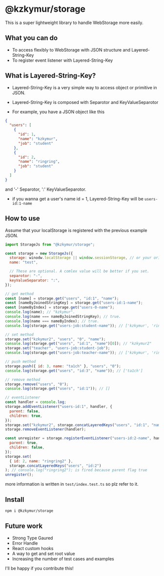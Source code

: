 # @kzkymur/storage

This is a super lightweight library to handle WebStorage more easily.

## What you can do

- To access flexibly to WebStorage with JSON structure and Layered-String-Key
- To register event listener with Layered-String-Key

## What is Layered-String-Key?

- Layered-String-Key is a very simple way to access object or primitive in JSON.
- Layered-String-Key is composed with Separotor and KeyValueSeparotor

- For example, you have a JSON object like this

```json
{
  "users": [
    {
      "id": 1,
      "name": "kzkymur",
      "job": "student"
    },
    {
      "id": 2,
      "name": "ringring",
      "job": "student"
    }
  ]
}
```

and '-' Separotor, ':' KeyValueSeparotor.

- if you wanna get a user's name id = 1, Layered-String-Key will be `users-id:1-name`

## How to use

Assume that your localStorage is registered with the previous example JSON.

```js
import StorageJs from "@kzkymur/storage";

const storage = new StorageJs({
  storage: winodw.localStorage || window.sessionStorage, // or your original instance implement localStorage interface
  name: "test",

  // These are optional. A comlex value will be better if you set.
  separotor: "-",
  keyValueSeparator: ":",
});

// get method
const [name] = storage.get("users", "id:1", "name");
const [nameByJoinedStringKey] = storage.get("users-id:1-name");
const [nameByIndex] = storage.get("users-0-name");
console.log(name); // "kzkymur".
console.log(name === nameByJoinedStringKey); // true.
console.log(name === nameByIndex); // true.
console.log(storage.get("users-job:student-name")); // ['kzkymur', 'ringring']

// set method
storage.set("kzkymur2", "users", "0", "name");
console.log(storage.get("users", "id:1", "name")[0]); // "kzkymur2"
storage.set("teacher", "users-job:student-job");
console.log(storage.get("users-job:teacher-name")); // ['kzkymur', 'ringring']

// push method
storage.push({ id: 3, name: "ta1ch" }, "users", "0");
console.log(storage.get("users", "id:3", "name")); // ['ta1ch']

// remove method
storage.remove("users", "0");
console.log(storage.get("users", "id:1")); // []

// eventListener
const handler = console.log;
storage.addEventListener("users-id:1", handler, {
  parent: false,
  children: true,
});
storage.set("kzkymur2", storage.concatLayeredKeys("users", "id:1", "name")); // console.log({ id: 1, name: "kzkymur2" }); is fired because children flag true
storage.removeEventListener(handler);

const unregister = storage.registerEventListener("users-id:2-name", handler, {
  parent: true,
  children: false,
});
storage.set(
  { id: 2, name: "ringring2" },
  storage.concatLayeredKeys("users", "id:2")
); // console.log("ringring2"); is fired because parent flag true
unregister();
```

more information is written in `test/index.test.ts` so plz refer to it.

## Install

```sh
npm i @kzkymur/storage
```

## Future work

- Strong Type Gaured
- Error Handle
- React custom hooks
- A way to get and set root value
- Increasing the number of test cases and examples

I'll be happy if you contribute this!
